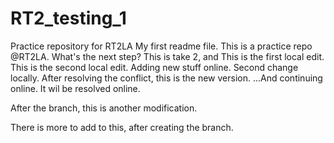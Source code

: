 # RT2_testing_1
Practice repository for RT2LA
My first readme file.
This is a practice repo @RT2LA.
What's the next step?
This is take 2, and
This is the first local edit.
This is the second local edit.
Adding new stuff online. 
Second change locally.
After resolving the conflict, this is the new version.
...And continuing online. It wil be resolved online.

After the branch, this is another modification.

There is more to add to this, after creating the branch.
